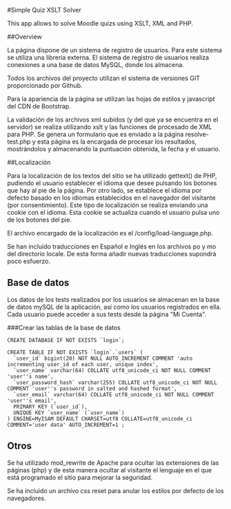 #Simple Quiz XSLT Solver

This app allows to solve Moodle quizs using XSLT, XML and PHP.

##Overview

La página dispone de un sistema de registro de usuarios. Para este sistema se utiliza una librería externa. El sistema de registro de usuarios realiza conexiones a una base de datos MySQL, donde los almacena.

Todos los archivos del proyecto utilizan el sistema de versiones GIT proporcionado por Github.

Para la apariencia de la página se utilizan las hojas de estilos y javascript del CDN de Bootstrap.

La validación de los archivos xml subidos (y del que ya se encuentra en el servidor) se realiza utilizando xslt y las funciones de procesado de XML para PHP. Se genera un formulario que es enviado a la página resolve-test.php y esta página es la encargada de procesar los resultados, mostrándolos y almacenando la puntuación obtenida, la fecha y el usuario.

##Localización

Para la localización de los textos del sitio se ha utilizado gettext() de PHP, pudiendo el usuario establecer el idioma que desee pulsando los botones que hay al pie de la página. Por otro lado, se establece el idioma por defecto basado en los idiomas establecidos en el navegador del visitante (por consentimiento). Este tipo de localización se realiza enviando una cookie con el idioma. Esta cookie se actualiza cuando el usuario pulsa uno de los botones del pie.

El archivo encargado de la localización es el /config/load-language.php.

Se han incluido traducciones en Español e Inglés en los archivos po y mo del directorio locale. De esta forma añadir nuevas traducciones supondrá poco esfuerzo.

## Base de datos

Los datos de los tests realizados por los usuarios se almacenan en la base de datos mySQL de la aplicación, así como los usuarios registrados en ella. Cada usuario puede acceder a sus tests desde la página "Mi Cuenta".

###Crear las tablas de la base de datos

	CREATE DATABASE IF NOT EXISTS `login`;
	
	CREATE TABLE IF NOT EXISTS `login`.`users` (
	  `user_id` bigint(20) NOT NULL AUTO_INCREMENT COMMENT 'auto incrementing user_id of each user, unique index',
	  `user_name` varchar(64) COLLATE utf8_unicode_ci NOT NULL COMMENT 'user''s name',
	  `user_password_hash` varchar(255) COLLATE utf8_unicode_ci NOT NULL COMMENT 'user''s password in salted and hashed format',
	  `user_email` varchar(64) COLLATE utf8_unicode_ci NOT NULL COMMENT 'user''s email',
	  PRIMARY KEY (`user_id`),
	  UNIQUE KEY `user_name` (`user_name`)
	) ENGINE=MyISAM DEFAULT CHARSET=utf8 COLLATE=utf8_unicode_ci COMMENT='user data' AUTO_INCREMENT=1 ;

## Otros

Se ha utilizado mod_rewrite de Apache para ocultar las extensiones de las páginas (php) y de esta manera ocultar al visitante el lenguaje en el que está programado el sitio para mejorar la seguridad.

Se ha incluido un archivo css reset para anular los estilos por defecto de los navegadores.

